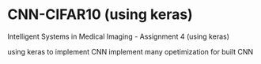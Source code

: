 # CNN-CIFAR10 (using keras)
Intelligent Systems in Medical Imaging - Assignment 4 (using keras)

using keras to implement CNN
implement many opetimization for built CNN
